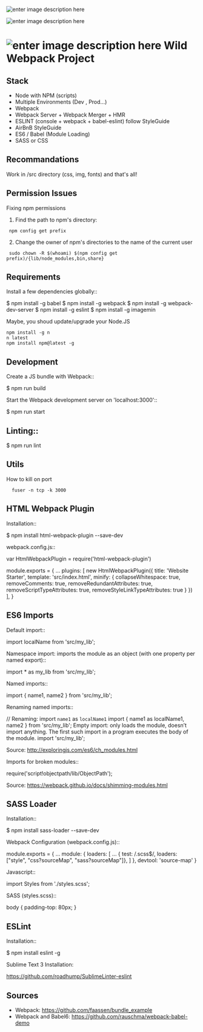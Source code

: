 ![enter image description here](https://cloudinary-a.akamaihd.net/bountysource/image/gravatar/d_noaoqqwxegvmulwus0un.png,c_pad,w_200,h_200,b_white/8e13067d3e8d41672ae8fbd5637d836a)

![enter image description here](http://egorsmirnov.me/images/posts/js.png)

![enter image description here](http://www.blogdev.fr/images/logo/sass.png)
Wild Webpack Project
=======================

Stack
-----

- Node with NPM (scripts)
- Multiple Environments (Dev , Prod...)
- Webpack
- Webpack Server + Webpack Merger + HMR
- ESLINT (console + webpack + babel-eslint) follow StyleGuide
- AirBnB StyleGuide
- ES6 / Babel (Module Loading)
- SASS or CSS


Recommandations
------------

Work in /src directory (css, img, fonts) and that's all!


Permission Issues
------------
Fixing npm permissions

1. Find the path to npm's directory:
```
 npm config get prefix
```

2. Change the owner of npm's directories to the name of the current user
```
 sudo chown -R $(whoami) $(npm config get prefix)/{lib/node_modules,bin,share}
```



Requirements
------------

Install a few dependencies globally::

  $ npm install -g babel
  $ npm install -g webpack
  $ npm install -g webpack-dev-server
  $ npm install -g eslint
  $ npm install -g imagemin

Maybe, you shoud update/upgrade your Node.JS

```
npm install -g n
n latest
npm install npm@latest -g
```

Development
-----------

Create a JS bundle with Webpack::

  $ npm run build

Start the Webpack development server on 'localhost:3000'::

  $ npm run start


Linting::
------------------
  $ npm run lint



Utils
------------------
How to kill on port
```
  fuser -n tcp -k 3000
```


HTML Webpack Plugin
-------------------

Installation::

  $ npm install html-webpack-plugin --save-dev

webpack.config.js::

  var HtmlWebpackPlugin = require('html-webpack-plugin')

  module.exports = {
    ...
    plugins: [
      new HtmlWebpackPlugin({
        title: 'Website Starter',
        template: 'src/index.html',
        minify: {
          collapseWhitespace: true,
          removeComments: true,
          removeRedundantAttributes: true,
          removeScriptTypeAttributes: true,
          removeStyleLinkTypeAttributes: true
        }
      })
    ],
  }


ES6 Imports
------------

Default import::

  import localName from 'src/my_lib';

Namespace import: imports the module as an object (with one property per named export)::

  import * as my_lib from 'src/my_lib';

Named imports::

  import { name1, name2 } from 'src/my_lib';

Renaming named imports::

  // Renaming: import `name1` as `localName1`
  import { name1 as localName1, name2 } from 'src/my_lib';
Empty import: only loads the module, doesn’t import anything. The first such import in a program executes the body of the module.
  import 'src/my_lib';

Source: http://exploringjs.com/es6/ch_modules.html

Imports for broken modules::

  require('script!objectpath/lib/ObjectPath');

Source: https://webpack.github.io/docs/shimming-modules.html


SASS Loader
-----------

Installation::

  $ npm install sass-loader --save-dev

Webpack Configuration (webpack.config.js)::

  module.exports = {
    ...
    module: {
      loaders: [
        ...
        { test: /\.scss$/, loaders: ["style", "css?sourceMap", "sass?sourceMap"]},
      ]
    },
    devtool: 'source-map'
  }

Javascript::

  import Styles from './styles.scss';

SASS (styles.scss)::

  body {
      padding-top: 80px;
  }



ESLint
------

Installation::

  $ npm install eslint -g

Sublime Text 3 Installation:

https://github.com/roadhump/SublimeLinter-eslint

Sources
-------

- Webpack: https://github.com/faassen/bundle_example
- Webpack and Babel6: https://github.com/rauschma/webpack-babel-demo

